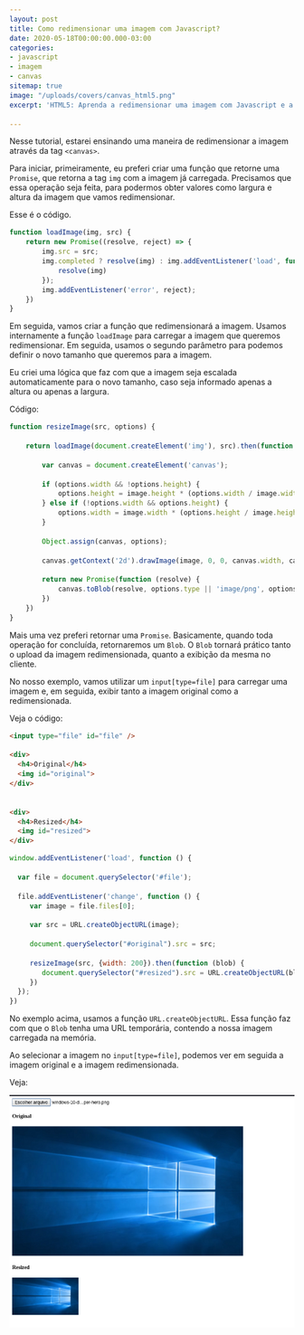 ```yaml
---
layout: post
title: Como redimensionar uma imagem com Javascript?
date: 2020-05-18T00:00:00.000-03:00
categories:
- javascript
- imagem
- canvas
sitemap: true
image: "/uploads/covers/canvas_html5.png"
excerpt: 'HTML5: Aprenda a redimensionar uma imagem com Javascript e a tag canvas.'

---
```

Nesse tutorial, estarei ensinando uma maneira de redimensionar a imagem através da tag `<canvas>`.

Para iniciar, primeiramente, eu preferi criar uma função que retorne uma `Promise`, que retorna a tag `img` com a imagem já carregada. Precisamos que essa operação seja feita, para podermos obter valores como largura e altura da imagem que vamos redimensionar.

Esse é o código.

```javascript
function loadImage(img, src) {
    return new Promise((resolve, reject) => {
        img.src = src;
        img.completed ? resolve(img) : img.addEventListener('load', function () {
            resolve(img)
        });
        img.addEventListener('error', reject);
    })
}
```

Em seguida, vamos criar a função que redimensionará a imagem. Usamos internamente a função `loadImage` para carregar a imagem que queremos redimensionar. Em seguida, usamos o segundo parâmetro para podemos definir o novo tamanho que queremos para a imagem.

Eu criei uma lógica que faz com que a imagem seja escalada automaticamente para o novo tamanho, caso seja informado apenas a altura ou apenas a largura.

Código:

```javascript
function resizeImage(src, options) {

    return loadImage(document.createElement('img'), src).then(function (image) {

        var canvas = document.createElement('canvas');

        if (options.width && !options.height) {
            options.height = image.height * (options.width / image.width)
        } else if (!options.width && options.height) {
            options.width = image.width * (options.height / image.height)
        }

        Object.assign(canvas, options);

        canvas.getContext('2d').drawImage(image, 0, 0, canvas.width, canvas.height);

        return new Promise(function (resolve) {
            canvas.toBlob(resolve, options.type || 'image/png', options.quality)
        })
    })
}
```

Mais uma vez preferi retornar uma `Promise`. Basicamente, quando toda operação for concluída, retornaremos um `Blob`. O `Blob` tornará prático tanto o upload da imagem redimensionada, quanto a exibição da mesma no cliente.

No nosso exemplo, vamos utilizar um `input[type=file]` para carregar uma imagem e, em seguida, exibir tanto a imagem original como a redimensionada.

Veja o código:

```html
<input type="file" id="file" />

<div>
  <h4>Original</h4>
  <img id="original">
</div>


<div>
  <h4>Resized</h4>
  <img id="resized">
</div>
```

```javascript
window.addEventListener('load', function () {
  
  var file = document.querySelector('#file');
  
  file.addEventListener('change', function () {
     var image = file.files[0];
    
     var src = URL.createObjectURL(image);
    
     document.querySelector("#original").src = src;
    
     resizeImage(src, {width: 200}).then(function (blob) {
        document.querySelector("#resized").src = URL.createObjectURL(blob)
     })
  });
})
```

No exemplo acima, usamos a função `URL.createObjectURL`. Essa função faz com que o `Blob` tenha uma URL temporária, contendo a nossa  imagem carregada na memória.

Ao selecionar a imagem no `input[type=file]`, podemos ver em seguida a imagem original e a imagem redimensionada.

Veja:

![Como redimensionar uma imagem com Javascript](/uploads/captura-de-tela-de-2020-05-30-16-48-13.png)
